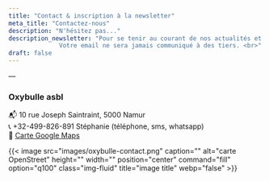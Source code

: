 ```yaml
---
title: "Contact & inscription à la newsletter"
meta_title: "Contactez-nous"
description: "N'hésitez pas..."
description_newsletter: "Pour se tenir au courant de nos actualités et actions, et les partager avec votre entourage.<br>
              Votre email ne sera jamais communiqué à des tiers. <br>"
draft: false
---
```


—
### Oxybulle asbl

📬 10 rue Joseph Saintraint, 5000 Namur <br>
📞 +32-499-826-891 Stéphanie (téléphone, sms, whatsapp) <br>
📍 [Carte Google Maps](https://maps.app.goo.gl/2aWCcsY1AvD8Rvey5)

{{< image src="images/oxybulle-contact.png" caption="" alt="carte OpenStreet" height="" width="" position="center" command="fill" option="q100" class="img-fluid" title="image title"  webp="false" >}}


